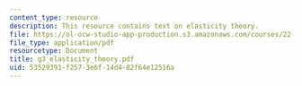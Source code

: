 ```yaml
---
content_type: resource
description: This resource contains text on elasticity theory.
file: https://ol-ocw-studio-app-production.s3.amazonaws.com/courses/22-314j-structural-mechanics-in-nuclear-power-technology-fall-2006/53529391f2573e6f14d482f64e12516a_g3_elasticity_theory.pdf
file_type: application/pdf
resourcetype: Document
title: g3_elasticity_theory.pdf
uid: 53529391-f257-3e6f-14d4-82f64e12516a
---
```

